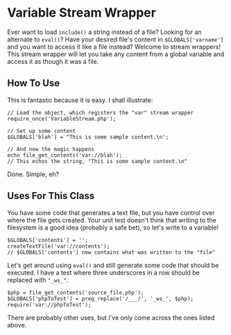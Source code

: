Variable Stream Wrapper
=======================

Ever want to load `include()` a string instead of a file?  Looking for an
alternate to `eval()`?  Have your desired file's content in
`$GLOBALS['varname']` and you want to access it like a file instead?  Welcome
to stream wrappers!  This stream wrapper will let you take any content from a
global variable and access it as though it was a file.

How To Use
----------

This is fantastic because it is easy.  I shall illustrate:

    // Load the object, which registers the "var" stream wrapper
    require_once('VariableStream.php');

    // Set up some content
    $GLOBALS['blah'] = "This is some sample content.\n';
    
    // And now the magic happens
    echo file_get_contents('var://blah');
    // This echos the string, "This is some sample content.\n"

Done.  Simple, eh?

Uses For This Class
-------------------

You have some code that generates a text file, but you have control over where
the file gets created.  Your unit test doesn't think that writing to the
filesystem is a good idea (probably a safe bet), so let's write to a variable!

    $GLOBALS['contents'] = '';
    createTextFile('var://contents');
    // $GLOBALS['contents'] now contains what was written to the "file"

Let's get around using `eval()` and still generate some code that should be
executed.  I have a test where three underscores in a row should be replaced
with `"_ws_"`.

    $php = file_get_contents('source_file.php');
    $GLOBALS['phpToTest'] = preg_replace('/___/', '_ws_', $php);
    require('var://phpToTest');

There are probably other uses, but I've only come across the ones listed above.
